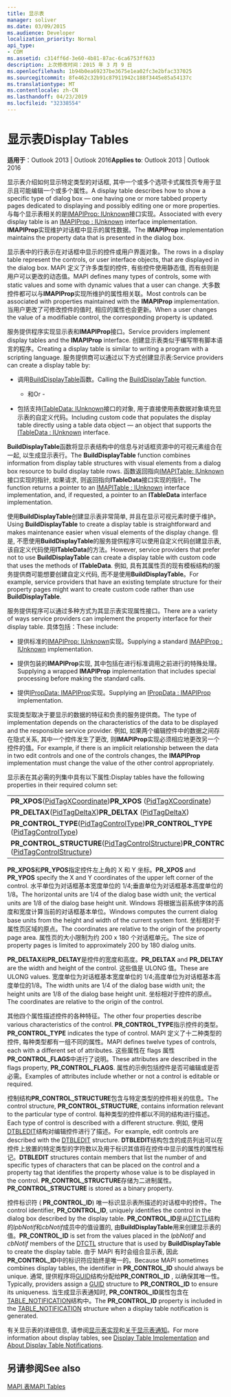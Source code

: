 ```yaml
---
title: 显示表
manager: soliver
ms.date: 03/09/2015
ms.audience: Developer
localization_priority: Normal
api_type:
- COM
ms.assetid: c314ff6d-3e60-4b81-87ac-6ca6753ff633
description: 上次修改时间：2015 年 3 月 9 日
ms.openlocfilehash: 1b94b0ea69237be3675e1ea02fc3e2bfac337025
ms.sourcegitcommit: 8fe462c32b91c87911942c188f3445e85a54137c
ms.translationtype: MT
ms.contentlocale: zh-CN
ms.lasthandoff: 04/23/2019
ms.locfileid: "32338554"
---
```

# <a name="display-tables"></a><span data-ttu-id="56b68-103">显示表</span><span class="sxs-lookup"><span data-stu-id="56b68-103">Display Tables</span></span>

  
  
<span data-ttu-id="56b68-104">**适用于**：Outlook 2013 | Outlook 2016</span><span class="sxs-lookup"><span data-stu-id="56b68-104">**Applies to**: Outlook 2013 | Outlook 2016</span></span> 
  
<span data-ttu-id="56b68-105">显示表介绍如何显示特定类型的对话框, 其中一个或多个选项卡式属性页专用于显示且可能编辑一个或多个属性。</span><span class="sxs-lookup"><span data-stu-id="56b68-105">A display table describes how to show a specific type of dialog box — one having one or more tabbed property pages dedicated to displaying and possibly editing one or more properties.</span></span> <span data-ttu-id="56b68-106">与每个显示表相关的是[IMAPIProp: IUnknown](imapipropiunknown.md)接口实现。</span><span class="sxs-lookup"><span data-stu-id="56b68-106">Associated with every display table is an [IMAPIProp : IUnknown](imapipropiunknown.md) interface implementation.</span></span> <span data-ttu-id="56b68-107">**IMAPIProp**实现维护对话框中显示的属性数据。</span><span class="sxs-lookup"><span data-stu-id="56b68-107">The **IMAPIProp** implementation maintains the property data that is presented in the dialog box.</span></span> 
  
<span data-ttu-id="56b68-108">显示表中的行表示在对话框中显示的控件或用户界面对象。</span><span class="sxs-lookup"><span data-stu-id="56b68-108">The rows in a display table represent the controls, or user interface objects, that are displayed in the dialog box.</span></span> <span data-ttu-id="56b68-109">MAPI 定义了许多类型的控件, 有些控件使用静态值, 而有些则是用户可以更改的动态值。</span><span class="sxs-lookup"><span data-stu-id="56b68-109">MAPI defines many types of controls, some with static values and some with dynamic values that a user can change.</span></span> <span data-ttu-id="56b68-110">大多数控件都可以与**IMAPIProp**实现所维护的属性相关联。</span><span class="sxs-lookup"><span data-stu-id="56b68-110">Most controls can be associated with properties maintained with the **IMAPIProp** implementation.</span></span> <span data-ttu-id="56b68-111">当用户更改了可修改控件的值时, 相应的属性也会更新。</span><span class="sxs-lookup"><span data-stu-id="56b68-111">When a user changes the value of a modifiable control, the corresponding property is updated.</span></span> 
  
<span data-ttu-id="56b68-112">服务提供程序实现显示表和**IMAPIProp**接口。</span><span class="sxs-lookup"><span data-stu-id="56b68-112">Service providers implement display tables and the **IMAPIProp** interface.</span></span> <span data-ttu-id="56b68-113">创建显示表类似于编写带有脚本语言的程序。</span><span class="sxs-lookup"><span data-stu-id="56b68-113">Creating a display table is similar to writing a program with a scripting language.</span></span> <span data-ttu-id="56b68-114">服务提供商可以通过以下方式创建显示表:</span><span class="sxs-lookup"><span data-stu-id="56b68-114">Service providers can create a display table by:</span></span> 
  
- <span data-ttu-id="56b68-115">调用[BuildDisplayTable](builddisplaytable.md)函数。</span><span class="sxs-lookup"><span data-stu-id="56b68-115">Calling the [BuildDisplayTable](builddisplaytable.md) function.</span></span> 
    
    - <span data-ttu-id="56b68-116">和</span><span class="sxs-lookup"><span data-stu-id="56b68-116">Or -</span></span>
    
- <span data-ttu-id="56b68-117">包括支持[ITableData: IUnknown](itabledataiunknown.md)接口的对象, 用于直接使用表数据对象填充显示表的自定义代码。</span><span class="sxs-lookup"><span data-stu-id="56b68-117">Including custom code that populates the display table directly using a table data object — an object that supports the [ITableData : IUnknown](itabledataiunknown.md) interface.</span></span> 
    
<span data-ttu-id="56b68-118">**BuildDisplayTable**函数将显示表结构中的信息与对话框资源中的可视元素组合在一起, 以生成显示表行。</span><span class="sxs-lookup"><span data-stu-id="56b68-118">The **BuildDisplayTable** function combines information from display table structures with visual elements from a dialog box resource to build display table rows.</span></span> <span data-ttu-id="56b68-119">函数返回指向[IMAPITable: IUnknown](imapitableiunknown.md)接口实现的指针, 如果请求, 则返回指向**ITableData**接口实现的指针。</span><span class="sxs-lookup"><span data-stu-id="56b68-119">The function returns a pointer to an [IMAPITable : IUnknown](imapitableiunknown.md) interface implementation, and, if requested, a pointer to an **ITableData** interface implementation.</span></span> 
  
<span data-ttu-id="56b68-120">使用**BuildDisplayTable**创建显示表非常简单, 并且在显示可视元素时便于维护。</span><span class="sxs-lookup"><span data-stu-id="56b68-120">Using **BuildDisplayTable** to create a display table is straightforward and makes maintenance easier when visual elements of the display change.</span></span> <span data-ttu-id="56b68-121">但是, 不愿使用**BuildDisplayTable**的服务提供程序可以使用自定义代码创建显示表, 该自定义代码使用**ITableData**的方法。</span><span class="sxs-lookup"><span data-stu-id="56b68-121">However, service providers that prefer not to use **BuildDisplayTable** can create a display table with custom code that uses the methods of **ITableData**.</span></span> <span data-ttu-id="56b68-122">例如, 具有其属性页的现有模板结构的服务提供商可能想要创建自定义代码, 而不是使用**BuildDisplayTable**。</span><span class="sxs-lookup"><span data-stu-id="56b68-122">For example, service providers that have an existing template structure for their property pages might want to create custom code rather than use **BuildDisplayTable**.</span></span>
  
<span data-ttu-id="56b68-123">服务提供程序可以通过多种方式为其显示表实现属性接口。</span><span class="sxs-lookup"><span data-stu-id="56b68-123">There are a variety of ways service providers can implement the property interface for their display table.</span></span> <span data-ttu-id="56b68-124">具体包括：</span><span class="sxs-lookup"><span data-stu-id="56b68-124">These include:</span></span>
  
- <span data-ttu-id="56b68-125">提供标准的[IMAPIProp: IUnknown](imapipropiunknown.md)实现。</span><span class="sxs-lookup"><span data-stu-id="56b68-125">Supplying a standard [IMAPIProp : IUnknown](imapipropiunknown.md) implementation.</span></span> 
    
- <span data-ttu-id="56b68-126">提供包装的**IMAPIProp**实现, 其中包括在进行标准调用之前进行的特殊处理。</span><span class="sxs-lookup"><span data-stu-id="56b68-126">Supplying a wrapped **IMAPIProp** implementation that includes special processing before making the standard calls.</span></span> 
    
- <span data-ttu-id="56b68-127">提供[IPropData: IMAPIProp](ipropdataimapiprop.md)实现。</span><span class="sxs-lookup"><span data-stu-id="56b68-127">Supplying an [IPropData : IMAPIProp](ipropdataimapiprop.md) implementation.</span></span> 
    
<span data-ttu-id="56b68-128">实现类型取决于要显示的数据的特征和负责的服务提供商。</span><span class="sxs-lookup"><span data-stu-id="56b68-128">The type of implementation depends on the characteristics of the data to be displayed and the responsible service provider.</span></span> <span data-ttu-id="56b68-129">例如, 如果两个编辑控件中的数据之间存在隐式关系, 其中一个控件发生了更改, 则**IMAPIProp**实现必须相应地更改另一个控件的值。</span><span class="sxs-lookup"><span data-stu-id="56b68-129">For example, if there is an implicit relationship between the data in two edit controls and one of the controls changes, the **IMAPIProp** implementation must change the value of the other control appropriately.</span></span> 
  
<span data-ttu-id="56b68-130">显示表在其必需的列集中具有以下属性:</span><span class="sxs-lookup"><span data-stu-id="56b68-130">Display tables have the following properties in their required column set:</span></span>
  
|||
|:-----|:-----|
|<span data-ttu-id="56b68-131">**PR_XPOS**([PidTagXCoordinate](pidtagxcoordinate-canonical-property.md))</span><span class="sxs-lookup"><span data-stu-id="56b68-131">**PR_XPOS** ([PidTagXCoordinate](pidtagxcoordinate-canonical-property.md))</span></span>  <br/> |<span data-ttu-id="56b68-132">**PR_YPOS**([PidTagYCoordinate](pidtagycoordinate-canonical-property.md))</span><span class="sxs-lookup"><span data-stu-id="56b68-132">**PR_YPOS** ([PidTagYCoordinate](pidtagycoordinate-canonical-property.md))</span></span>  <br/> |
|<span data-ttu-id="56b68-133">**PR_DELTAX**([PidTagDeltaX](pidtagdeltax-canonical-property.md))</span><span class="sxs-lookup"><span data-stu-id="56b68-133">**PR_DELTAX** ([PidTagDeltaX](pidtagdeltax-canonical-property.md))</span></span>  <br/> |<span data-ttu-id="56b68-134">**PR_DELTAY**([PidTagDeltaY](pidtagdeltay-canonical-property.md))</span><span class="sxs-lookup"><span data-stu-id="56b68-134">**PR_DELTAY** ([PidTagDeltaY](pidtagdeltay-canonical-property.md))</span></span>  <br/> |
|<span data-ttu-id="56b68-135">**PR_CONTROL_TYPE**([PidTagControlType](pidtagcontroltype-canonical-property.md))</span><span class="sxs-lookup"><span data-stu-id="56b68-135">**PR_CONTROL_TYPE** ([PidTagControlType](pidtagcontroltype-canonical-property.md))</span></span>  <br/> |<span data-ttu-id="56b68-136">**PR_CONTROL_FLAGS**([PidTagControlFlags](pidtagcontrolflags-canonical-property.md))</span><span class="sxs-lookup"><span data-stu-id="56b68-136">**PR_CONTROL_FLAGS** ([PidTagControlFlags](pidtagcontrolflags-canonical-property.md))</span></span>  <br/> |
|<span data-ttu-id="56b68-137">**PR_CONTROL_STRUCTURE**([PidTagControlStructure](pidtagcontrolstructure-canonical-property.md))</span><span class="sxs-lookup"><span data-stu-id="56b68-137">**PR_CONTROL_STRUCTURE** ([PidTagControlStructure](pidtagcontrolstructure-canonical-property.md))</span></span>  <br/> |<span data-ttu-id="56b68-138">**PR_CONTROL_ID**([PidTagControlId](pidtagcontrolid-canonical-property.md))</span><span class="sxs-lookup"><span data-stu-id="56b68-138">**PR_CONTROL_ID** ([PidTagControlId](pidtagcontrolid-canonical-property.md))</span></span>  <br/> |
   
 <span data-ttu-id="56b68-139">**PR_XPOS**和**PR_YPOS**指定控件左上角的 X 和 Y 坐标。</span><span class="sxs-lookup"><span data-stu-id="56b68-139">**PR_XPOS** and **PR_YPOS** specify the X and Y coordinates of the upper left corner of the control.</span></span> <span data-ttu-id="56b68-140">水平单位为对话框基本宽度单位的 1/4;垂直单位为对话框基本高度单位的1/8。</span><span class="sxs-lookup"><span data-stu-id="56b68-140">The horizontal units are 1/4 of the dialog base width unit; the vertical units are 1/8 of the dialog base height unit.</span></span> <span data-ttu-id="56b68-141">Windows 将根据当前系统字体的高度和宽度计算当前的对话框基本单位。</span><span class="sxs-lookup"><span data-stu-id="56b68-141">Windows computes the current dialog base units from the height and width of the current system font.</span></span> <span data-ttu-id="56b68-142">坐标相对于属性页区域的原点。</span><span class="sxs-lookup"><span data-stu-id="56b68-142">The coordinates are relative to the origin of the property page area.</span></span> <span data-ttu-id="56b68-143">属性页的大小限制为约 200 x 180 个对话框单元。</span><span class="sxs-lookup"><span data-stu-id="56b68-143">The size of property pages is limited to approximately 200 by 180 dialog units.</span></span> 
  
 <span data-ttu-id="56b68-144">**PR_DELTAX**和**PR_DELTAY**是控件的宽度和高度。</span><span class="sxs-lookup"><span data-stu-id="56b68-144">**PR_DELTAX** and **PR_DELTAY** are the width and height of the control.</span></span> <span data-ttu-id="56b68-145">这些值是 ULONG 值。</span><span class="sxs-lookup"><span data-stu-id="56b68-145">These are ULONG values.</span></span> <span data-ttu-id="56b68-146">宽度单位为对话框基本宽度单位的 1/4;高度单位为对话框基本高度单位的1/8。</span><span class="sxs-lookup"><span data-stu-id="56b68-146">The width units are 1/4 of the dialog base width unit; the height units are 1/8 of the dialog base height unit.</span></span> <span data-ttu-id="56b68-147">坐标相对于控件的原点。</span><span class="sxs-lookup"><span data-stu-id="56b68-147">The coordinates are relative to the origin of the control.</span></span> 
  
<span data-ttu-id="56b68-148">其他四个属性描述控件的各种特征。</span><span class="sxs-lookup"><span data-stu-id="56b68-148">The other four properties describe various characteristics of the control.</span></span> <span data-ttu-id="56b68-149">**PR_CONTROL_TYPE**指示控件的类型。</span><span class="sxs-lookup"><span data-stu-id="56b68-149">**PR_CONTROL_TYPE** indicates the type of control.</span></span> <span data-ttu-id="56b68-150">MAPI 定义了十二种类型的控件, 每种类型都有一组不同的属性。</span><span class="sxs-lookup"><span data-stu-id="56b68-150">MAPI defines twelve types of controls, each with a different set of attributes.</span></span> <span data-ttu-id="56b68-151">这些属性在 flags 属性**PR_CONTROL_FLAGS**中进行了说明。</span><span class="sxs-lookup"><span data-stu-id="56b68-151">These attributes are described in the flags property, **PR_CONTROL_FLAGS**.</span></span> <span data-ttu-id="56b68-152">属性的示例包括控件是否可编辑或是否必需。</span><span class="sxs-lookup"><span data-stu-id="56b68-152">Examples of attributes include whether or not a control is editable or required.</span></span> 
  
<span data-ttu-id="56b68-153">控制结构**PR_CONTROL_STRUCTURE**包含与特定类型的控件相关的信息。</span><span class="sxs-lookup"><span data-stu-id="56b68-153">The control structure, **PR_CONTROL_STRUCTURE**, contains information relevant to the particular type of control.</span></span> <span data-ttu-id="56b68-154">每种类型的控件都以不同的结构进行描述。</span><span class="sxs-lookup"><span data-stu-id="56b68-154">Each type of control is described with a different structure.</span></span> <span data-ttu-id="56b68-155">例如, 使用[DTBLEDIT](dtbledit.md)结构对编辑控件进行了描述。</span><span class="sxs-lookup"><span data-stu-id="56b68-155">For example, edit controls are described with the [DTBLEDIT](dtbledit.md) structure.</span></span> <span data-ttu-id="56b68-156">**DTBLEDIT**结构包含的成员列出可以在控件上放置的特定类型的字符数以及用于标识其值将在控件中显示的属性的属性标记。</span><span class="sxs-lookup"><span data-stu-id="56b68-156">**DTBLEDIT** structures contain members that list the number of and specific types of characters that can be placed on the control and a property tag that identifies the property whose value is to be displayed in the control.</span></span> <span data-ttu-id="56b68-157">**PR_CONTROL_STRUCTURE**存储为二进制属性。</span><span class="sxs-lookup"><span data-stu-id="56b68-157">**PR_CONTROL_STRUCTURE** is stored as a binary property.</span></span> 
  
<span data-ttu-id="56b68-158">控件标识符 ( **PR_CONTROL_ID**) 唯一标识显示表所描述的对话框中的控件。</span><span class="sxs-lookup"><span data-stu-id="56b68-158">The control identifier, **PR_CONTROL_ID**, uniquely identifies the control in the dialog box described by the display table.</span></span> <span data-ttu-id="56b68-159">**PR_CONTROL_ID**是从[DTCTL](dtctl.md)结构的*lpbNotif*和*cbNotif*成员中的值设置的, 由**BuildDisplayTable**用来创建显示表的值。</span><span class="sxs-lookup"><span data-stu-id="56b68-159">**PR_CONTROL_ID** is set from the values placed in the  *lpbNotif*  and  *cbNotif*  members of the [DTCTL](dtctl.md) structure that is used by **BuildDisplayTable** to create the display table.</span></span> <span data-ttu-id="56b68-160">由于 MAPI 有时会组合显示表, 因此**PR_CONTROL_ID**中的标识符应始终是唯一的。</span><span class="sxs-lookup"><span data-stu-id="56b68-160">Because MAPI sometimes combines display tables, the identifier in **PR_CONTROL_ID** should always be unique.</span></span> <span data-ttu-id="56b68-161">通常, 提供程序将[GUID](guid.md)结构分配给**PR_CONTROL_ID** , 以确保其唯一性。</span><span class="sxs-lookup"><span data-stu-id="56b68-161">Typically, providers assign a [GUID](guid.md) structure to **PR_CONTROL_ID** to ensure its uniqueness.</span></span> <span data-ttu-id="56b68-162">当生成显示表通知时, **PR_CONTROL_ID**属性包含在[TABLE_NOTIFICATION](table_notification.md)结构中。</span><span class="sxs-lookup"><span data-stu-id="56b68-162">The **PR_CONTROL_ID** property is included in the [TABLE_NOTIFICATION](table_notification.md) structure when a display table notification is generated.</span></span> 
  
<span data-ttu-id="56b68-163">有关显示表的详细信息, 请参阅[显示表实现](display-table-implementation.md)和[关于显示表通知](about-display-table-notifications.md)。</span><span class="sxs-lookup"><span data-stu-id="56b68-163">For more information about display tables, see [Display Table Implementation](display-table-implementation.md) and [About Display Table Notifications](about-display-table-notifications.md).</span></span> 
  
## <a name="see-also"></a><span data-ttu-id="56b68-164">另请参阅</span><span class="sxs-lookup"><span data-stu-id="56b68-164">See also</span></span>



[<span data-ttu-id="56b68-165">MAPI 表</span><span class="sxs-lookup"><span data-stu-id="56b68-165">MAPI Tables</span></span>](mapi-tables.md)

